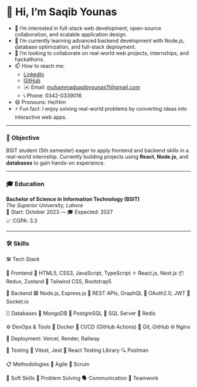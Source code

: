 # 👋 Hi, I’m Saqib Younas

- 👀 I’m interested in full-stack web development, open-source collaboration, and scalable application design.
- 🌱 I’m currently learning advanced backend development with Node.js, database optimization, and full-stack deployment.
- 💞️ I’m looking to collaborate on real-world web projects, internships, and hackathons.
- 📫 How to reach me:
  - [LinkedIn](https://www.linkedin.com/in/muhammad-saqib-younas-0123aa329)
  - [GitHub](https://github.com/SaqibYounas)
  - ✉️ Email: muhammadsaqibyounas11@gmail.com
  - 📞 Phone: 0342-0339016
- 😄 Pronouns: He/Him
- ⚡ Fun fact: I enjoy solving real-world problems by converting ideas into interactive web apps.

---

### 🎯 Objective  
BSIT student (5th semester) eager to apply frontend and backend skills in a real-world internship. Currently building projects using **React**, **Node.js**, and **databases** to gain hands-on experience.

---

### 🎓 Education

**Bachelor of Science in Information Technology (BSIT)**  
*The Superior University, Lahore*  
📅 Start: October 2023 — 🎓 Expected: 2027  
📈 CGPA: 3.3

---

### 🛠️ Skills
🛠️ Tech Stack

🎨 Frontend
🧱 HTML5, CSS3, JavaScript, TypeScript
⚛️ React.js, Next.js
📦 Redux, Zustand
🎨 Tailwind CSS, Bootstrap5

🔧 Backend
🟩 Node.js, Express.js
🔁 REST APIs, GraphQL
🔐 OAuth2.0, JWT
🔌 Socket.io

🗄️ Databases
🍃 MongoDB
🐘 PostgreSQL
🧮 SQL Server
🚀 Redis

⚙️ DevOps & Tools
🐳 Docker
🔁 CI/CD (GitHub Actions)
🧰 Git, GitHub
🌐 Nginx

🚀 Deployment: Vercel, Render, Railway

🧪 Testing
🧪 Vitest, Jest
🧪 React Testing Library
🔍 Postman

📋 Methodologies
🚀 Agile
📅 Scrum

🤝 Soft Skills
🧠 Problem Solving
🗣️ Communication
🤝 Teamwork
